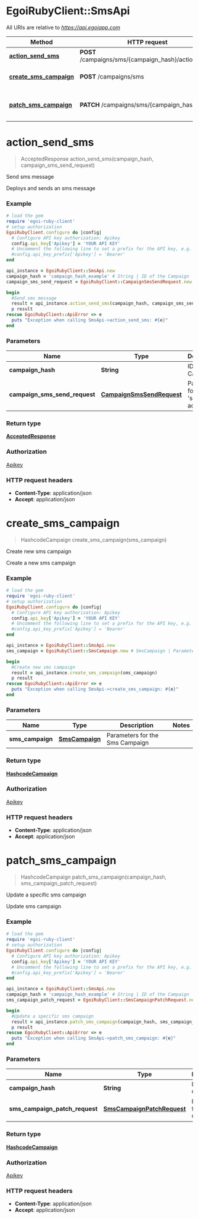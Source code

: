 # EgoiRubyClient::SmsApi

All URIs are relative to *https://api.egoiapp.com*

Method | HTTP request | Description
------------- | ------------- | -------------
[**action_send_sms**](SmsApi.md#action_send_sms) | **POST** /campaigns/sms/{campaign_hash}/actions/send | Send sms message
[**create_sms_campaign**](SmsApi.md#create_sms_campaign) | **POST** /campaigns/sms | Create new sms campaign
[**patch_sms_campaign**](SmsApi.md#patch_sms_campaign) | **PATCH** /campaigns/sms/{campaign_hash} | Update a specific sms campaign


# **action_send_sms**
> AcceptedResponse action_send_sms(campaign_hash, campaign_sms_send_request)

Send sms message

Deploys and sends an sms message

### Example
```ruby
# load the gem
require 'egoi-ruby-client'
# setup authorization
EgoiRubyClient.configure do |config|
  # Configure API key authorization: Apikey
  config.api_key['Apikey'] = 'YOUR API KEY'
  # Uncomment the following line to set a prefix for the API key, e.g. 'Bearer' (defaults to nil)
  #config.api_key_prefix['Apikey'] = 'Bearer'
end

api_instance = EgoiRubyClient::SmsApi.new
campaign_hash = 'campaign_hash_example' # String | ID of the Campaign
campaign_sms_send_request = EgoiRubyClient::CampaignSmsSendRequest.new # CampaignSmsSendRequest | Parameters for the 'send sms' action

begin
  #Send sms message
  result = api_instance.action_send_sms(campaign_hash, campaign_sms_send_request)
  p result
rescue EgoiRubyClient::ApiError => e
  puts "Exception when calling SmsApi->action_send_sms: #{e}"
end
```

### Parameters

Name | Type | Description  | Notes
------------- | ------------- | ------------- | -------------
 **campaign_hash** | **String**| ID of the Campaign | 
 **campaign_sms_send_request** | [**CampaignSmsSendRequest**](CampaignSmsSendRequest.md)| Parameters for the &#39;send sms&#39; action | 

### Return type

[**AcceptedResponse**](AcceptedResponse.md)

### Authorization

[Apikey](../README.md#Apikey)

### HTTP request headers

 - **Content-Type**: application/json
 - **Accept**: application/json



# **create_sms_campaign**
> HashcodeCampaign create_sms_campaign(sms_campaign)

Create new sms campaign

Create a new sms campaign

### Example
```ruby
# load the gem
require 'egoi-ruby-client'
# setup authorization
EgoiRubyClient.configure do |config|
  # Configure API key authorization: Apikey
  config.api_key['Apikey'] = 'YOUR API KEY'
  # Uncomment the following line to set a prefix for the API key, e.g. 'Bearer' (defaults to nil)
  #config.api_key_prefix['Apikey'] = 'Bearer'
end

api_instance = EgoiRubyClient::SmsApi.new
sms_campaign = EgoiRubyClient::SmsCampaign.new # SmsCampaign | Parameters for the Sms Campaign

begin
  #Create new sms campaign
  result = api_instance.create_sms_campaign(sms_campaign)
  p result
rescue EgoiRubyClient::ApiError => e
  puts "Exception when calling SmsApi->create_sms_campaign: #{e}"
end
```

### Parameters

Name | Type | Description  | Notes
------------- | ------------- | ------------- | -------------
 **sms_campaign** | [**SmsCampaign**](SmsCampaign.md)| Parameters for the Sms Campaign | 

### Return type

[**HashcodeCampaign**](HashcodeCampaign.md)

### Authorization

[Apikey](../README.md#Apikey)

### HTTP request headers

 - **Content-Type**: application/json
 - **Accept**: application/json



# **patch_sms_campaign**
> HashcodeCampaign patch_sms_campaign(campaign_hash, sms_campaign_patch_request)

Update a specific sms campaign

Update sms campaign

### Example
```ruby
# load the gem
require 'egoi-ruby-client'
# setup authorization
EgoiRubyClient.configure do |config|
  # Configure API key authorization: Apikey
  config.api_key['Apikey'] = 'YOUR API KEY'
  # Uncomment the following line to set a prefix for the API key, e.g. 'Bearer' (defaults to nil)
  #config.api_key_prefix['Apikey'] = 'Bearer'
end

api_instance = EgoiRubyClient::SmsApi.new
campaign_hash = 'campaign_hash_example' # String | ID of the Campaign
sms_campaign_patch_request = EgoiRubyClient::SmsCampaignPatchRequest.new # SmsCampaignPatchRequest | Parameters for the Sms Campaign

begin
  #Update a specific sms campaign
  result = api_instance.patch_sms_campaign(campaign_hash, sms_campaign_patch_request)
  p result
rescue EgoiRubyClient::ApiError => e
  puts "Exception when calling SmsApi->patch_sms_campaign: #{e}"
end
```

### Parameters

Name | Type | Description  | Notes
------------- | ------------- | ------------- | -------------
 **campaign_hash** | **String**| ID of the Campaign | 
 **sms_campaign_patch_request** | [**SmsCampaignPatchRequest**](SmsCampaignPatchRequest.md)| Parameters for the Sms Campaign | 

### Return type

[**HashcodeCampaign**](HashcodeCampaign.md)

### Authorization

[Apikey](../README.md#Apikey)

### HTTP request headers

 - **Content-Type**: application/json
 - **Accept**: application/json



